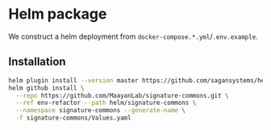 # Helm package

We construct a helm deployment from `docker-compose.*.yml`/`.env.example`.

## Installation

```bash
helm plugin install --version master https://github.com/sagansystems/helm-github.git
helm github install \
  --repo https://github.com/MaayanLab/signature-commons.git \
  --ref env-refactor --path helm/signature-commons \
  --namespace signature-commons --generate-name \
  -f signature-commons/Values.yaml
```
